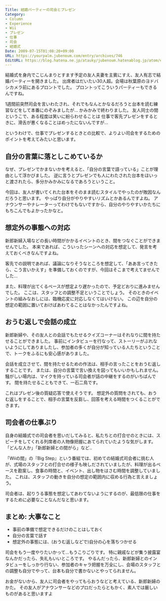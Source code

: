 ```yaml
---
Title: 結婚パーティーの司会とプレゼン
Category:
- Column
- Experience
- Wii
- プレゼン
- 仕事
- 司会
- 結婚式
Date: 2009-07-15T01:08:20+09:00
URL: https://yourpalm.jubenoum.com/entry/archives/746
EditURL: https://blog.hatena.ne.jp/atauky/jubenoum.hatenablog.jp/atom/entry/6653458415120885275
---
```


結婚式を身内でこじんまりとすます予定の友人夫妻を主賓にすえ、友人有志で結婚パーティーを開きました。
出席者はだいたい30人超。会場は秋葉原のヨドバシカメラ前にあるプロントでした。
プロントってこういうパーティーもできるんですね。

1週間前突然司会を言いわたされ、それでもなんとかなるだろうと台本を読む練習などをして本番にのぞみましたが...
かみかみで終わりました。
友人同士の間というこで、ある程度は笑いに紛らわせることは
仕事で客先プレゼンをするときに、滑舌が悪くなることはめったにないんですが...

というわけで、仕事でプレゼンするときとの比較で、よりよい司会をするためのポイントを考えてみたいと思います。

<h2>自分の言葉に落としこめているか</h2>
なぜ、プレゼンでかまないかを考えると、「自分の言葉で語っている」ことが理由として浮かびました。
逆に言うとプレゼンでも人にわたされた台本をほいっと渡されたら、多分かみかみになるであろうということ。

今回は、友人が書いてくれた台本をそのまま読むスタイルでやったのが敗因なんだろうと思います。
やっぱり自分がやりやすいリズムとかあるんですよね。
アナウンサーやナレーターってわけでもないですから、自分のやりやすいかたちにもちこんでもよかったかなと。

<h2>想定外の事態への対応</h2>
新郎新婦入場などの長い時間がかかるイベントのとき、間をつなぐことができませんでした。
本来であれば、こういったシーンへの対応を想定して、発言を考えておくべきなんですよね。

客先での説明であれば、議論になりそうなところを想定して、「ああ言ってきたら、こう言いかえす」を準備しておくのですが、今回はそこまで考えてませんでした...

また、料理が出てくるペースが想定より遅かったので、予定どおりに進みませんでした。
ここは、スタッフとの調整不足ということでしょう。
そのときのイベントの組みなおしには、臨機応変に対応しなくてはいけない。
この辺を自分の想定の範囲に置いておけばあわてることはなかったんですよね。

<h2>おうむ返しで会話の成立</h2>
新郎新婦や、その友人との会話でもたせるクイズコーナーはそれなりに間を持たせることができました。
事前にインタビューを行なって、ストーリーがぶれないようにしてありましたし、参加者の多くが自分が知っている人たちということで、トークをふるにも安心感がありました。

会話を成立させて、間を持たせるための作法は、相手の言ったことをおうむ返しすることです。
または、自分の言葉で言い換えを図ってもいいかもしれません。
騒がしい場内は、マイクを持っている司会者が話の中継をするのがいちばんです。
間を持たせることもできて、一石二鳥です。

これはプレゼン後の質疑応答で使えそうです。
想定外の質問をされても、おうむ返しをすることで、相手の言葉を反芻し、回答を考える時間をつくることができます。


<h2>司会者の仕事ぶり</h2>
自身の結婚式での司会者を思いだしてみると、私たちとの打合せのときには、スピーチをしてくれる列席者の人物像把握にあてられていたような気がします。「どんな人か」「新郎新婦との間がら」など..

「Wiiの間」の『Big Step』という番組では、初めての結婚式司会者に挑む人が、式場のスタッフとの打合せの様子も映しだされていましたが、料理が出るペースを勘案し、食事の時間と、イベント、出し物をはさむ時間を調整していました。
これは、スタッフの動きを自分の想定の範囲内に収める行為と言えましょう。

司会者は、起りうる事態を想定してあわてないようにするのが、最低限の仕事をするために必要なことなんだなと思います。

<h2>まとめ: 大事なこと</h2>
<ul>
	<li>事前の準備で想定できるだけのことはしておく</li>
	<li>自分の言葉で話す</li>
	<li>想定外の事態には、(おうむ返しなどで)自分の心を落ちつかせる</li>
</ul>

司会をもう一度やりたいかって...もうこりごりです。
特に親戚などが集う披露宴なんかだったら、失礼もいいところです。
やるんだったら、新郎新婦とのインタビューをしっかり行ない、参加者のキャラ把握を万全にし、会場のスタッフとの調整も自分でやって、台本も自分で書かないとやってられません。

お金がないから、友人に司会者をやってもらおうなどと考えている、新郎新婦のかた。
その友人がアナウンサーなどのプロだったらともかく、素人では厳しいものがあると思いますよ
